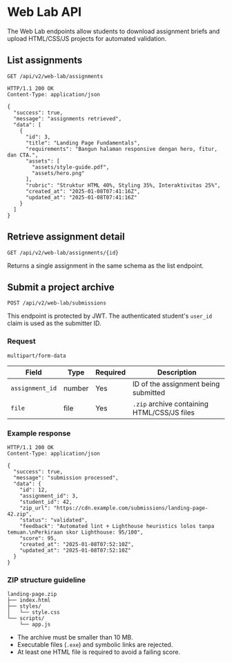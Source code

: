 # Web Lab API

The Web Lab endpoints allow students to download assignment briefs and upload HTML/CSS/JS projects for automated validation.

## List assignments

`GET /api/v2/web-lab/assignments`

```
HTTP/1.1 200 OK
Content-Type: application/json

{
  "success": true,
  "message": "assignments retrieved",
  "data": [
    {
      "id": 3,
      "title": "Landing Page Fundamentals",
      "requirements": "Bangun halaman responsive dengan hero, fitur, dan CTA.",
      "assets": [
        "assets/style-guide.pdf",
        "assets/hero.png"
      ],
      "rubric": "Struktur HTML 40%, Styling 35%, Interaktivitas 25%",
      "created_at": "2025-01-08T07:41:16Z",
      "updated_at": "2025-01-08T07:41:16Z"
    }
  ]
}
```

## Retrieve assignment detail

`GET /api/v2/web-lab/assignments/{id}`

Returns a single assignment in the same schema as the list endpoint.

## Submit a project archive

`POST /api/v2/web-lab/submissions`

This endpoint is protected by JWT. The authenticated student's `user_id` claim is used as the submitter ID.

### Request

`multipart/form-data`

| Field           | Type   | Required | Description                                 |
|-----------------|--------|----------|---------------------------------------------|
| `assignment_id` | number | Yes      | ID of the assignment being submitted        |
| `file`          | file   | Yes      | `.zip` archive containing HTML/CSS/JS files |

### Example response

```
HTTP/1.1 200 OK
Content-Type: application/json

{
  "success": true,
  "message": "submission processed",
  "data": {
    "id": 12,
    "assignment_id": 3,
    "student_id": 42,
    "zip_url": "https://cdn.example.com/submissions/landing-page-42.zip",
    "status": "validated",
    "feedback": "Automated lint + Lighthouse heuristics lolos tanpa temuan.\nPerkiraan skor Lighthouse: 95/100",
    "score": 95,
    "created_at": "2025-01-08T07:52:10Z",
    "updated_at": "2025-01-08T07:52:10Z"
  }
}
```

### ZIP structure guideline

```
landing-page.zip
├── index.html
├── styles/
│   └── style.css
└── scripts/
    └── app.js
```

* The archive must be smaller than 10 MB.
* Executable files (`.exe`) and symbolic links are rejected.
* At least one HTML file is required to avoid a failing score.
